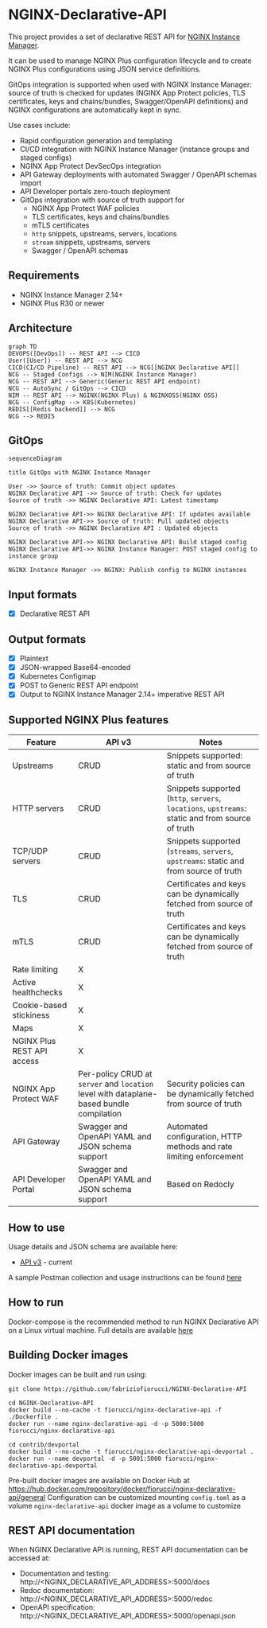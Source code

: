 # NGINX-Declarative-API

This project provides a set of declarative REST API for [NGINX Instance Manager](https://docs.nginx.com/nginx-management-suite/nim/).

It can be used to manage NGINX Plus configuration lifecycle and to create NGINX Plus configurations using JSON service definitions.

GitOps integration is supported when used with NGINX Instance Manager: source of truth is checked for updates (NGINX App Protect policies, TLS certificates, keys and chains/bundles, Swagger/OpenAPI definitions) and NGINX configurations are automatically kept in sync.

Use cases include:

- Rapid configuration generation and templating
- CI/CD integration with NGINX Instance Manager (instance groups and staged configs)
- NGINX App Protect DevSecOps integration
- API Gateway deployments with automated Swagger / OpenAPI schemas import
- API Developer portals zero-touch deployment
- GitOps integration with source of truth support for
  - NGINX App Protect WAF policies
  - TLS certificates, keys and chains/bundles
  - mTLS certificates
  - `http` snippets, upstreams, servers, locations
  - `stream` snippets, upstreams, servers
  - Swagger / OpenAPI schemas

## Requirements

- NGINX Instance Manager 2.14+
- NGINX Plus R30 or newer

## Architecture

```mermaid
graph TD
DEVOPS([DevOps]) -- REST API --> CICD
User([User]) -- REST API --> NCG
CICD(CI/CD Pipeline) -- REST API --> NCG[[NGINX Declarative API]]
NCG -- Staged Configs --> NIM(NGINX Instance Manager)
NCG -- REST API --> Generic(Generic REST API endpoint)
NCG -- AutoSync / GitOps --> CICD
NIM -- REST API --> NGINX(NGINX Plus) & NGINXOSS(NGINX OSS)
NCG -- ConfigMap --> K8S(Kubernetes)
REDIS[[Redis backend]] --> NCG
NCG --> REDIS
```

## GitOps

```mermaid
sequenceDiagram

title GitOps with NGINX Instance Manager

User ->> Source of truth: Commit object updates
NGINX Declarative API ->> Source of truth: Check for updates
Source of truth ->> NGINX Declarative API: Latest timestamp

NGINX Declarative API->> NGINX Declarative API: If updates available
NGINX Declarative API->> Source of truth: Pull updated objects
Source of truth ->> NGINX Declarative API : Updated objects

NGINX Declarative API->> NGINX Declarative API: Build staged config
NGINX Declarative API->> NGINX Instance Manager: POST staged config to instance group

NGINX Instance Manager ->> NGINX: Publish config to NGINX instances
```

## Input formats

- [X] Declarative REST API

## Output formats

- [X] Plaintext
- [X] JSON-wrapped Base64-encoded
- [X] Kubernetes Configmap
- [X] POST to Generic REST API endpoint
- [X] Output to NGINX Instance Manager 2.14+ imperative REST API
  
## Supported NGINX Plus features

| Feature                    | API v3                                                                                  | Notes                                                                                            |
|----------------------------|-----------------------------------------------------------------------------------------|--------------------------------------------------------------------------------------------------|
| Upstreams                  | CRUD                                                                                    | Snippets supported: static and from source of truth                                              |
| HTTP servers               | CRUD                                                                                    | Snippets supported (`http`, `servers`, `locations`, `upstreams`: static and from source of truth |
| TCP/UDP servers            | CRUD                                                                                    | Snippets supported (`streams`, `servers`, `upstreams`: static and from source of truth           |
| TLS                        | CRUD                                                                                    | Certificates and keys can be dynamically fetched from source of truth                            |
| mTLS                       | CRUD                                                                                    | Certificates and keys can be dynamically fetched from source of truth                            |
| Rate limiting              | X                                                                                       |                                                                                                  |
| Active healthchecks        | X                                                                                       |                                                                                                  |
| Cookie-based stickiness    | X                                                                                       |                                                                                                  |
| Maps                       | X                                                                                       |                                                                                                  |
| NGINX Plus REST API access | X                                                                                       |                                                                                                  |
| NGINX App Protect WAF      | Per-policy CRUD at `server` and `location` level with dataplane-based bundle compilation | Security policies can be dynamically fetched from source of truth                                | 
| API Gateway                | Swagger and OpenAPI YAML and JSON schema support                                        | Automated configuration, HTTP methods and rate limiting enforcement                              |
| API Developer Portal       | Swagger and OpenAPI YAML and JSON schema support                                        | Based on Redocly                                                                                 |

## How to use

Usage details and JSON schema are available here:

- [API v3](/USAGE-v3.md) - current

A sample Postman collection and usage instructions can be found [here](/contrib/postman)

## How to run

Docker-compose is the recommended method to run NGINX Declarative API on a Linux virtual machine. Full details are available [here](https://github.com/fabriziofiorucci/NGINX-Declarative-API/tree/main/contrib/docker-compose)

## Building Docker images

Docker images can be built and run using:

    git clone https://github.com/fabriziofiorucci/NGINX-Declarative-API

    cd NGINX-Declarative-API
    docker build --no-cache -t fiorucci/nginx-declarative-api -f ./Dockerfile .
    docker run --name nginx-declarative-api -d -p 5000:5000 fiorucci/nginx-declarative-api

    cd contrib/devportal
    docker build --no-cache -t fiorucci/nginx-declarative-api-devportal .
    docker run --name devportal -d -p 5001:5000 fiorucci/nginx-declarative-api-devportal

Pre-built docker images are available on Docker Hub at https://hub.docker.com/repository/docker/fiorucci/nginx-declarative-api/general
Configuration can be customized mounting `config.toml` as a volume `nginx-declarative-api` docker image as a volume to customize 

## REST API documentation

When NGINX Declarative API is running, REST API documentation can be accessed at:

- Documentation and testing: http://<NGINX_DECLARATIVE_API_ADDRESS>:5000/docs
- Redoc documentation: http://<NGINX_DECLARATIVE_API_ADDRESS>:5000/redoc
- OpenAPI specification: http://<NGINX_DECLARATIVE_API_ADDRESS>:5000/openapi.json
